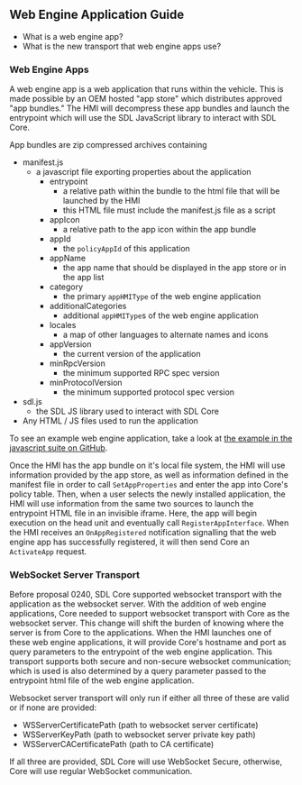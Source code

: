 ## Web Engine Application Guide

- What is a web engine app?
- What is the new transport that web engine apps use?

### Web Engine Apps

A web engine app is a web application that runs within the vehicle. This is made possible by an OEM hosted "app store" which distributes approved "app bundles." The HMI will decompress these app bundles and launch the entrypoint which will use the SDL JavaScript library to interact with SDL Core.

App bundles are zip compressed archives containing
- manifest.js
    - a javascript file exporting properties about the application
        - entrypoint
            - a relative path within the bundle to the html file that will be launched by the HMI
            - this HTML file must include the manifest.js file as a script
        - appIcon
            - a relative path to the app icon within the app bundle
        - appId
            - the `policyAppId` of this application
        - appName
            - the app name that should be displayed in the app store or in the app list
        - category
            - the primary `appHMIType` of the web engine application
        - additionalCategories
            - additional `appHMIType`s of the web engine application
        - locales
            - a map of other languages to alternate names and icons
        - appVersion
            - the current version of the application
        - minRpcVersion
            - the minimum supported RPC spec version
        - minProtocolVersion
            - the minimum supported protocol spec version
- sdl.js
    - the SDL JS library used to interact with SDL Core
- Any HTML / JS files used to run the application

To see an example web engine application, take a look at [the example in the javascript suite on GitHub](https://github.com/smartdevicelink/sdl_javascript_suite/tree/develop/examples/webengine/hello-sdl).

Once the HMI has the app bundle on it's local file system, the HMI will use information provided by the app store, as well as information defined in the manifest file in order to call `SetAppProperties` and enter the app into Core's policy table. Then, when a user selects the newly installed application, the HMI will use information from the same two sources to launch the entrypoint HTML file in an invisible iframe. Here, the app will begin execution on the head unit and eventually call `RegisterAppInterface`. When the HMI receives an `OnAppRegistered` notification signalling that the web engine app has successfully registered, it will then send Core an `ActivateApp` request.

### WebSocket Server Transport

Before proposal 0240, SDL Core supported websocket transport with the application as the websocket server. With the addition of web engine applications, Core needed to support websocket transport with Core as the websocket server. This change will shift the burden of knowing where the server is from Core to the applications. When the HMI launches one of these web engine applications, it will provide Core's hostname and port as query parameters to the entrypoint of the web engine application. This transport supports both secure and non-secure websocket communication; which is used is also determined by a query parameter passed to the entrypoint html file of the web engine application.

Websocket server transport will only run if either all three of these are valid or if none are provided:
- WSServerCertificatePath (path to websocket server certificate)
- WSServerKeyPath (path to websocket server private key path)
- WSServerCACertificatePath (path to CA certificate)

If all three are provided, SDL Core will use WebSocket Secure, otherwise, Core will use regular WebSocket communication.
